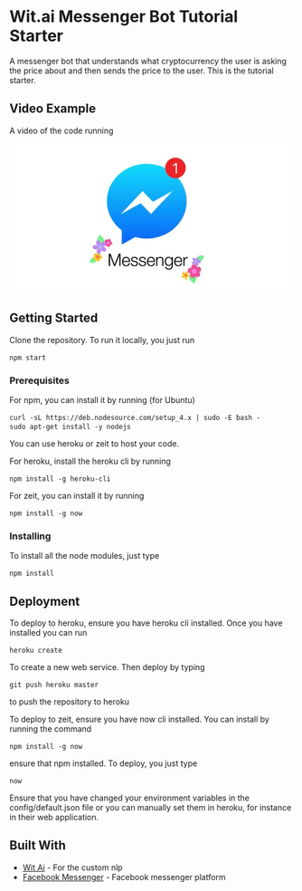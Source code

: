 # Wit.ai Messenger Bot Tutorial Starter

A messenger bot that understands what cryptocurrency the user is asking the price about and then sends the price to the user. This is the tutorial starter.

## Video Example

A video of the code running

<a href="http://www.youtube.com/watch?feature=player_embedded&v=e3wnCErhFBU" target="_blank"><p align="center"><img src="./Assets/messenger.jpg" 
alt="wit.ai messenger bot"/></p></a>

## Getting Started

Clone the repository. To run it locally, you just run 
```
npm start
```

### Prerequisites

For npm, you can install it by running (for Ubuntu)
```
curl -sL https://deb.nodesource.com/setup_4.x | sudo -E bash -
sudo apt-get install -y nodejs
```

You can use heroku or zeit to host your code.

For heroku, install the heroku cli by running
```
npm install -g heroku-cli
``` 

For zeit, you can install it by running
```
npm install -g now
```


### Installing

To install all the node modules, just type

```
npm install
```

## Deployment

To deploy to heroku, ensure you have heroku cli installed. Once you have installed you can run
```
heroku create
```
To create a new web service. Then deploy by typing 
```
git push heroku master

```
to push the repository to heroku


To deploy to zeit, ensure you have now cli installed. You can install by running the command
```
npm install -g now

```
ensure that npm installed. To deploy, you just type
```
now

```

Ensure that you have changed your environment variables in the config/default.json file or you can manually set them in heroku, for instance in their web application.

## Built With

* [Wit Ai](https://wit.ai/) - For the custom nlp
* [Facebook Messenger](https://developers.facebook.com/products/messenger/overview/) - Facebook messenger platform



